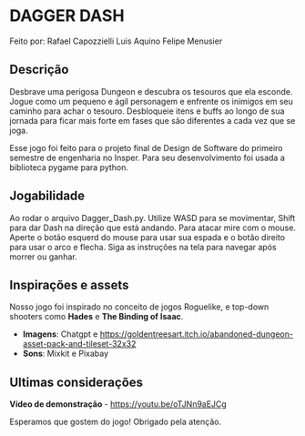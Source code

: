 # DAGGER DASH

Feito por:
  Rafael Capozzielli
  Luis Aquino
  Felipe Menusier

## Descrição

Desbrave uma perigosa Dungeon e descubra os tesouros que ela esconde. Jogue como um pequeno e ágil personagem e enfrente os inimigos em seu caminho para achar o tesouro. Desbloqueie itens e buffs ao longo de sua jornada para ficar mais forte em fases que são diferentes a cada vez que se joga. 

Esse jogo foi feito para o projeto final de Design de Software do primeiro semestre de engenharia no Insper. Para seu desenvolvimento foi usada a biblioteca pygame para python.

## Jogabilidade 

Ao rodar o arquivo Dagger_Dash.py. Utilize WASD para se movimentar, Shift para dar Dash na direção que está andando. Para atacar mire com o mouse. Aperte o botão esquerd do mouse para usar sua espada e o botão direito para usar o arco e flecha. Siga as instruções na tela para navegar após morrer ou ganhar.

## Inspirações e assets
Nosso jogo foi inspirado no conceito de jogos Roguelike, e top-down shooters como **Hades** e **The Binding of Isaac**.

- **Imagens**: Chatgpt e https://goldentreesart.itch.io/abandoned-dungeon-asset-pack-and-tileset-32x32
- **Sons**: Mixkit e Pixabay

## Ultimas considerações

**Vídeo de demonstração** - https://youtu.be/oTJNn9aEJCg

Esperamos que gostem do jogo! Obrigado pela atenção.
